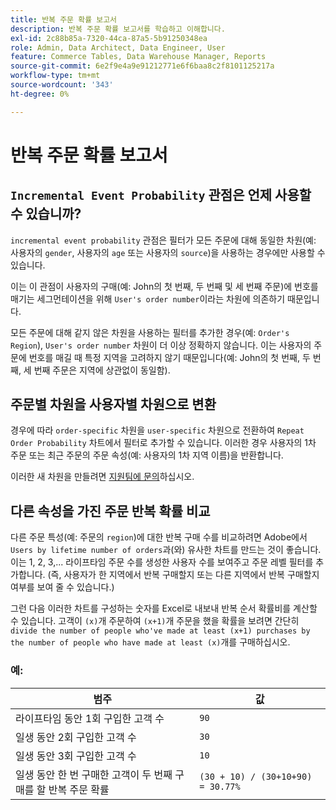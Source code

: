 ```yaml
---
title: 반복 주문 확률 보고서
description: 반복 주문 확률 보고서를 학습하고 이해합니다.
exl-id: 2c88b85a-7320-44ca-87a5-5b91250348ea
role: Admin, Data Architect, Data Engineer, User
feature: Commerce Tables, Data Warehouse Manager, Reports
source-git-commit: 6e2f9e4a9e91212771e6f6baa8c2f8101125217a
workflow-type: tm+mt
source-wordcount: '343'
ht-degree: 0%

---
```


# 반복 주문 확률 보고서

## `Incremental Event Probability` 관점은 언제 사용할 수 있습니까?

`incremental event probability` 관점은 필터가 모든 주문에 대해 동일한 차원(예: 사용자의 `gender`, 사용자의 `age` 또는 사용자의 `source`)을 사용하는 경우에만 사용할 수 있습니다.

이는 이 관점이 사용자의 구매(예: John의 첫 번째, 두 번째 및 세 번째 주문)에 번호를 매기는 세그먼테이션을 위해 `User's order number`이라는 차원에 의존하기 때문입니다.

모든 주문에 대해 같지 않은 차원을 사용하는 필터를 추가한 경우(예: `Order's Region`), `User's order number` 차원이 더 이상 정확하지 않습니다. 이는 사용자의 주문에 번호를 매길 때 특정 지역을 고려하지 않기 때문입니다(예: John의 첫 번째, 두 번째, 세 번째 주문은 지역에 상관없이 동일함).

## 주문별 차원을 사용자별 차원으로 변환

경우에 따라 `order-specific` 차원을 `user-specific` 차원으로 전환하여 `Repeat Order Probability` 차트에서 필터로 추가할 수 있습니다. 이러한 경우 사용자의 1차 주문 또는 최근 주문의 주문 속성(예: 사용자의 1차 지역 이름)을 반환합니다.

이러한 새 차원을 만들려면 [지원팀에 문의](https://experienceleague.adobe.com/docs/commerce-knowledge-base/kb/troubleshooting/miscellaneous/mbi-service-policies.html?lang=ko)하십시오.

## 다른 속성을 가진 주문 반복 확률 비교

다른 주문 특성(예: 주문의 `region`)에 대한 반복 구매 수를 비교하려면 Adobe에서 `Users by lifetime number of orders`과(와) 유사한 차트를 만드는 것이 좋습니다. 이는 1, 2, 3,... 라이프타임 주문 수를 생성한 사용자 수를 보여주고 주문 레벨 필터를 추가합니다. (즉, 사용자가 한 지역에서 반복 구매할지 또는 다른 지역에서 반복 구매할지 여부를 보여 줄 수 있습니다.)

그런 다음 이러한 차트를 구성하는 숫자를 Excel로 내보내 반복 순서 확률비를 계산할 수 있습니다. 고객이 `(x)`개 주문하여 `(x+1)`개 주문을 했을 확률을 보려면 간단히 ` divide the number of people who've made at least (x+1) purchases by the number of people who have made at least (x)`개를 구매하십시오.

### 예:

| 범주 | 값 |
|---|---|
| 라이프타임 동안 1회 구입한 고객 수 | `90` |
| 일생 동안 2회 구입한 고객 수 | `30` |
| 일생 동안 3회 구입한 고객 수 | `10` |
| 일생 동안 한 번 구매한 고객이 두 번째 구매를 할 반복 주문 확률 | `(30 + 10) / (30+10+90) = 30.77%` |
